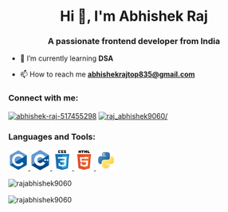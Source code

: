 <h1 align="center">Hi 👋, I'm Abhishek Raj</h1>
<h3 align="center">A passionate frontend developer from India</h3>

- 🌱 I’m currently learning **DSA**

- 📫 How to reach me **abhishekrajtop835@gmail.com**

<h3 align="left">Connect with me:</h3>
<p align="left">
<a href="https://linkedin.com/in/abhishek-raj-517455298" target="blank"><img align="center" src="https://raw.githubusercontent.com/rahuldkjain/github-profile-readme-generator/master/src/images/icons/Social/linked-in-alt.svg" alt="abhishek-raj-517455298" height="30" width="40" /></a>
<a href="https://instagram.com/raj_abhishek9060/" target="blank"><img align="center" src="https://raw.githubusercontent.com/rahuldkjain/github-profile-readme-generator/master/src/images/icons/Social/instagram.svg" alt="raj_abhishek9060/" height="30" width="40" /></a>
</p>

<h3 align="left">Languages and Tools:</h3>
<p align="left"> <a href="https://www.cprogramming.com/" target="_blank" rel="noreferrer"> <img src="https://raw.githubusercontent.com/devicons/devicon/master/icons/c/c-original.svg" alt="c" width="40" height="40"/> </a> <a href="https://www.w3schools.com/cpp/" target="_blank" rel="noreferrer"> <img src="https://raw.githubusercontent.com/devicons/devicon/master/icons/cplusplus/cplusplus-original.svg" alt="cplusplus" width="40" height="40"/> </a> <a href="https://www.w3schools.com/css/" target="_blank" rel="noreferrer"> <img src="https://raw.githubusercontent.com/devicons/devicon/master/icons/css3/css3-original-wordmark.svg" alt="css3" width="40" height="40"/> </a> <a href="https://www.w3.org/html/" target="_blank" rel="noreferrer"> <img src="https://raw.githubusercontent.com/devicons/devicon/master/icons/html5/html5-original-wordmark.svg" alt="html5" width="40" height="40"/> </a> <a href="https://www.python.org" target="_blank" rel="noreferrer"> <img src="https://raw.githubusercontent.com/devicons/devicon/master/icons/python/python-original.svg" alt="python" width="40" height="40"/> </a> </p>

<p><img align="center" src="https://github-readme-stats.vercel.app/api/top-langs?username=rajabhishek9060&show_icons=true&locale=en&layout=compact" alt="rajabhishek9060" /></p>

<p><img align="center" src="https://github-readme-streak-stats.herokuapp.com/?user=rajabhishek9060&" alt="rajabhishek9060" /></p>
